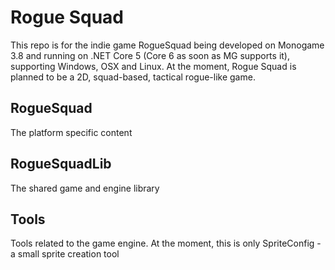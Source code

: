 # Rogue Squad
This repo is for the indie game RogueSquad being developed on Monogame 3.8 and running on .NET Core 5 (Core 6 as soon as MG supports it), supporting Windows, OSX and Linux.
At the moment, Rogue Squad is planned to be a 2D, squad-based, tactical rogue-like game.  

## RogueSquad
The platform specific content 

## RogueSquadLib
The shared game and engine library

## Tools
Tools related to the game engine. At the moment, this is only SpriteConfig - a small sprite creation tool